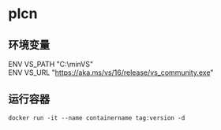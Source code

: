 # plcn

## 环境变量

ENV VS_PATH "C:\minVS"  
ENV VS_URL "https://aka.ms/vs/16/release/vs_community.exe"   

## 运行容器

```
docker run -it --name containername tag:version -d
```
